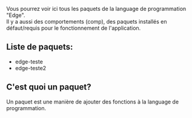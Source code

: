 Vous pourrez voir ici tous les paquets de la language de programmation "Edge".<br>
Il y a aussi des comportements (comp), des paquets installés en défaut/requis pour le fonctionnement de l'application.

## Liste de paquets:

- edge-teste
- edge-teste2

## C'est quoi un paquet?

Un paquet est une manière de ajouter des fonctions à la language de programmation.
